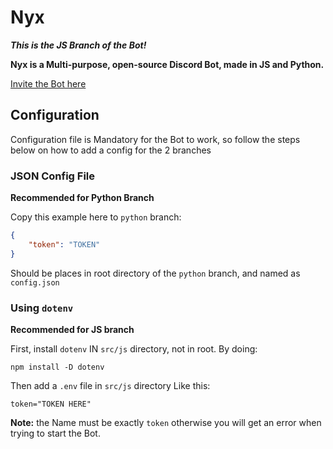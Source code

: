 # Nyx

***This is the JS Branch of the Bot!***

**Nyx is a Multi-purpose, open-source Discord Bot, made in JS and Python.**

[Invite the Bot here](https://discord.com/oauth2/authorize?client_id=960533661109878805&scope=bot%20applications.commands&permissions=545394261246)

## Configuration

Configuration file is Mandatory for the Bot to work, so follow the steps below on how to add a config for the 2 branches

### JSON Config File

**Recommended for Python Branch**

Copy this example here to `python` branch:

```json
{
    "token": "TOKEN"
}
```

Should be places in root directory of the `python` branch, and named as `config.json`

### Using `dotenv`

**Recommended for JS branch**

First, install `dotenv` IN `src/js` directory, not in root. 
By doing:

```sh-session
npm install -D dotenv
```

Then add a `.env` file in `src/js` directory
Like this:

```env
token="TOKEN HERE"
```

**Note:** the Name must be exactly `token` otherwise you will get an error when trying to start the Bot.
